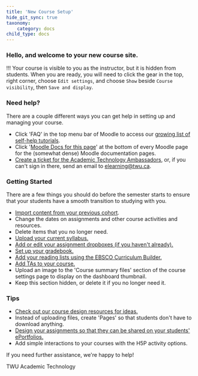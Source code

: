 ```yaml
---
title: 'New Course Setup'
hide_git_sync: true
taxonomy:
    category: docs
child_type: docs
---
```


### Hello, and welcome to your new course site.

!!! Your course is visible to you as the instructor, but it is hidden from students. When you are ready, you will need to click the gear in the top, right corner, choose `Edit settings`, and choose `Show` beside `Course visibility`, then `Save and display`.

### Need help?

There are a couple different ways you can get help in setting up and managing your course.

- Click 'FAQ' in the top menu bar of Moodle to access our [growing list of self-help tutorials](https://create.twu.ca/help/moodle).
- Click '[Moodle Docs for this page](http://docs.moodle.org/35/en/course/view/onetopic)' at the bottom of every Moodle page for the (somewhat dense) Moodle documentation pages.
- [Create a ticket for the Academic Technology Ambassadors](https://trinitywestern.teamdynamix.com/TDClient/Requests/TicketRequests/TicketForm.aspx?ID=hRv7mA08DtA_), or, if you can't sign in there, send an email to [elearning@twu.ca](mailto:elearning@twu.ca).

### Getting Started

There are a few things you should do before the semester starts to ensure that your students have a smooth transition to studying with you.

- [Import content from your previous cohort](http://create.twu.ca/help/moodle/faculty/organization/importing-content-from-previous-cohort).
- Change the dates on assignments and other course activities and resources.
- Delete items that you no longer need.
- [Upload your current syllabus.](http://create.twu.ca/help/moodle/faculty/activity-or-resource/adding-resources)
- [Add or edit your assignment dropboxes (if you haven't already).](http://create.twu.ca/help/moodle/faculty/activity-or-resource/creating-an-assignment-dropbox)
- [Set up your gradebook.](http://create.twu.ca/help/moodle/faculty/grade-book/gradebook-setup)
- [Add your reading lists using the EBSCO Curriculum Builder.](http://create.twu.ca/help/moodle/faculty/activity-or-resource/ebsco-curriculum-builder)
- [Add TAs to your course.](http://create.twu.ca/help/moodle/faculty/participants/add-user)
- Upload an image to the 'Course summary files' section of the course settings page to display on the dashboard thumbnail.
- Keep this section hidden, or delete it if you no longer need it.

### Tips

- [Check out our course design resources for ideas.](https://create.twu.ca/coursedesign/)
- Instead of uploading files, create 'Pages' so that students don't have to download anything.
- [Design your assignments so that they can be shared on your students' ePortfolios.](https://create.twu.ca/eportfolios/)
- Add simple interactions to your courses with the H5P activity options.

If you need further assistance, we're happy to help!

TWU Academic Technology
